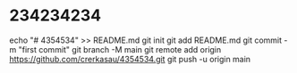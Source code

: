 # 234234234
echo "# 4354534" >> README.md
git init
git add README.md
git commit -m "first commit"
git branch -M main
git remote add origin https://github.com/crerkasau/4354534.git
git push -u origin main
